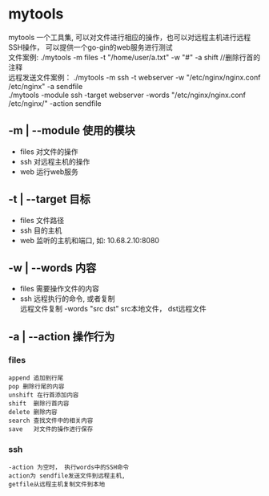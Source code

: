 # mytools
mytools 一个工具集, 可以对文件进行相应的操作，也可以对远程主机进行远程SSH操作， 可以提供一个go-gin的web服务进行测试  <br>
文件案例: ./mytools -m files -t "/home/user/a.txt" -w "#" -a shift    //删除行首的注释 <br>
远程发送文件案例： ./mytools -m ssh -t webserver -w "/etc/nginx/nginx.conf /etc/nginx" -a sendfile<br>
     ./mytools -module ssh -target webserver -words "/etc/nginx/nginx.conf /etc/nginx/" -action sendfile <br>

## -m | --module  使用的模块  
*   files  对文件的操作 <br>
*   ssh  对远程主机的操作 <br>
*   web  运行web服务 <br>

## -t | --target  目标
*  files  文件路径<br>
*   ssh  目的主机  <br>
*   web  监听的主机和端口, 如: 10.68.2.10:8080  <br>

## -w | --words  内容  
*   files  需要操作文件的内容  <br>
*   ssh   远程执行的命令, 或者复制  <br>
         远程文件复制 -words "src dst" src本地文件， dst远程文件 <br> 

## -a | --action  操作行为  
###   files  
    append 追加到行尾
    pop 删除行尾的内容
    unshift 在行首添加内容
    shift  删除行首内容
    delete 删除内容
    search 查找文件中的相关内容
    save   对文件的操作进行保存

###   ssh    
    -action 为空时， 执行words中的SSH命令
    action为 sendfile发送文件到远程主机,
    getfile从远程主机复制文件到本地 